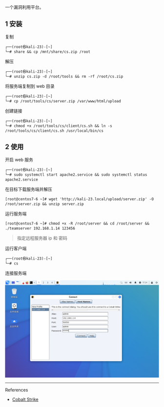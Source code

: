 一个漏洞利用平台。

## 1 安装

复制

```shell
┌──(root㉿kali-23)-[~]
└─# share && cp /mnt/share/cs.zip /root
```

解压

```shell
┌──(root㉿kali-23)-[~]
└─# unzip cs.zip -d /root/tools && rm -rf /root/cs.zip
```

将服务端复制到 web 目录

```shell
┌──(root㉿kali-23)-[~]
└─# cp /root/tools/cs/server.zip /var/www/html/upload
```

创建链接

```shell
┌──(root㉿kali-23)-[~]
└─# chmod +x /root/tools/cs/client/cs.sh && ln -s /root/tools/cs/client/cs.sh /usr/local/bin/cs
```

## 2 使用

开启 web 服务

```shell
┌──(root㉿kali-23)-[~]
└─# sudo systemctl start apache2.service && sudo systemctl status apache2.service
```

在目标下载服务端并解压

```shell
[root@centos7-6 ~]# wget 'http://kali-23.local/upload/server.zip' -O /root/server.zip && unzip server.zip
```

运行服务端

```shell
[root@centos7-6 ~]# chmod +x -R /root/server && cd /root/server && ./teamserver 192.168.1.14 123456
```

> 指定远程服务器 ip 和 密码

运行客户端

```shell
┌──(root㉿kali-23)-[~]
└─# cs
```

连接服务端

![连接服务端](./../../../images/Cobalt%20Strike/%E8%BF%9E%E6%8E%A5%E6%9C%8D%E5%8A%A1%E7%AB%AF.png)

---

References

- [Cobalt Strike](https://www.cobaltstrike.com/)